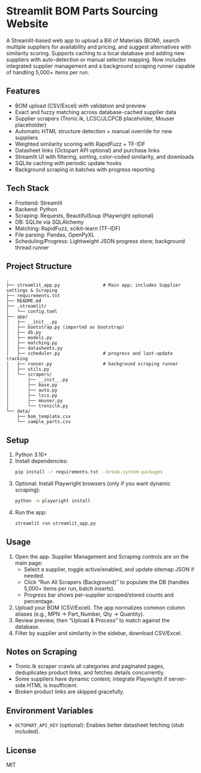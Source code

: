# Streamlit BOM Parts Sourcing Website

A Streamlit-based web app to upload a Bill of Materials (BOM), search multiple suppliers for availability and pricing, and suggest alternatives with similarity scoring. Supports caching to a local database and adding new suppliers with auto-detection or manual selector mapping. Now includes integrated supplier management and a background scraping runner capable of handling 5,000+ items per run.

## Features
- BOM upload (CSV/Excel) with validation and preview
- Exact and fuzzy matching across database-cached supplier data
- Supplier scrapers (Tronic.lk, LCSC/JLCPCB placeholder, Mouser placeholder)
- Automatic HTML structure detection + manual override for new suppliers
- Weighted similarity scoring with RapidFuzz + TF-IDF
- Datasheet links (Octopart API optional) and purchase links
- Streamlit UI with filtering, sorting, color-coded similarity, and downloads
- SQLite caching with periodic update hooks
- Background scraping in batches with progress reporting

## Tech Stack
- Frontend: Streamlit
- Backend: Python
- Scraping: Requests, BeautifulSoup (Playwright optional)
- DB: SQLite via SQLAlchemy
- Matching: RapidFuzz, scikit-learn (TF-IDF)
- File parsing: Pandas, OpenPyXL
- Scheduling/Progress: Lightweight JSON progress store; background thread runner

## Project Structure
```
.
├── streamlit_app.py                # Main app; includes Supplier settings & Scraping
├── requirements.txt
├── README.md
├── .streamlit/
│   └── config.toml
├── app/
│   ├── __init__.py
│   ├── bootstrap.py (imported as bootstrap)
│   ├── db.py
│   ├── models.py
│   ├── matching.py
│   ├── datasheets.py
│   ├── scheduler.py                # progress and last-update tracking
│   ├── runner.py                   # background scraping runner
│   ├── utils.py
│   └── scrapers/
│       ├── __init__.py
│       ├── base.py
│       ├── auto.py
│       ├── lscs.py
│       ├── mouser.py
│       └── troniclk.py
└── data/
    ├── bom_template.csv
    └── sample_parts.csv
```

## Setup
1. Python 3.10+
2. Install dependencies:
   ```bash
   pip install -r requirements.txt --break-system-packages
   ```
3. Optional: Install Playwright browsers (only if you want dynamic scraping):
   ```bash
   python -m playwright install
   ```
4. Run the app:
   ```bash
   streamlit run streamlit_app.py
   ```

## Usage
1. Open the app. Supplier Management and Scraping controls are on the main page:
   - Select a supplier, toggle active/enabled, and update sitemap JSON if needed.
   - Click “Run All Scrapers (Background)” to populate the DB (handles 5,000+ items per run, batch inserts).
   - Progress bar shows per-supplier scraped/stored counts and percentage.
2. Upload your BOM (CSV/Excel). The app normalizes common column aliases (e.g., MPN → Part_Number, Qty → Quantity).
3. Review preview, then “Upload & Process” to match against the database.
4. Filter by supplier and similarity in the sidebar, download CSV/Excel.

## Notes on Scraping
- Tronic.lk scraper crawls all categories and paginated pages, deduplicates product links, and fetches details concurrently.
- Some suppliers have dynamic content; integrate Playwright if server-side HTML is insufficient.
- Broken product links are skipped gracefully.

## Environment Variables
- `OCTOPART_API_KEY` (optional): Enables better datasheet fetching (stub included).

## License
MIT